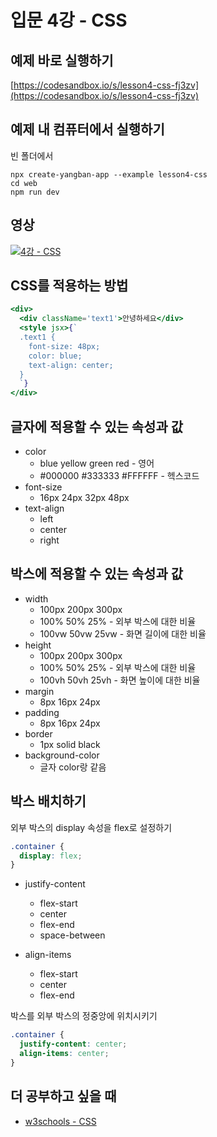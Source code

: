 # 입문 4강 - CSS

## 예제 바로 실행하기
[https://codesandbox.io/s/lesson4-css-fj3zv](https://codesandbox.io/s/lesson4-css-fj3zv)

## 예제 내 컴퓨터에서 실행하기
빈 폴더에서
```
npx create-yangban-app --example lesson4-css
cd web
npm run dev
```

## 영상
[![4강 - CSS](http://img.youtube.com/vi/pqq4L7AXncY/0.jpg)](http://www.youtube.com/watch?v=pqq4L7AXncY "4강 CSS")

## CSS를 적용하는 방법
```jsx
<div>
  <div className='text1'>안녕하세요</div>
  <style jsx>{`
  .text1 {
    font-size: 48px;
    color: blue;
    text-align: center;
  }
  `}
</div>
```

## 글자에 적용할 수 있는 속성과 값
- color
  - blue yellow green red - 영어
  - #000000 #333333 #FFFFFF - 헥스코드
- font-size
  - 16px 24px 32px 48px
- text-align
  - left
  - center
  - right

## 박스에 적용할 수 있는 속성과 값
- width
  - 100px 200px 300px
  - 100% 50% 25% - 외부 박스에 대한 비율
  - 100vw 50vw 25vw - 화면 길이에 대한 비율
- height
  - 100px 200px 300px
  - 100% 50% 25% - 외부 박스에 대한 비율
  - 100vh 50vh 25vh - 화면 높이에 대한 비율
- margin
  - 8px 16px 24px
- padding
  - 8px 16px 24px
- border
  - 1px solid black
- background-color
  - 글자 color랑 같음

## 박스 배치하기
외부 박스의 display 속성을 flex로 설정하기
```css
.container {
  display: flex;
}
```

- justify-content
  - flex-start
  - center
  - flex-end
  - space-between

- align-items
  - flex-start
  - center
  - flex-end

박스를 외부 박스의 정중앙에 위치시키기
```css
.container {
  justify-content: center;
  align-items: center;
}
```

## 더 공부하고 싶을 때 
- [w3schools - CSS](https://www.w3schools.com/css/default.asp)
